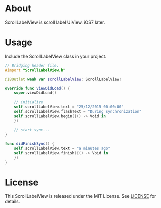 About
========

ScrollLabelView is scroll label UIView.
iOS7 later.

Usage
========

Include the ScrollLabelView class in your project.

```` objective-c
// Bridging header file.
#import "ScrollLabelView.h"
````

```` swift
@IBOutlet weak var scrollLabelView: ScrollLabelView!

override func viewDidLoad() {
    super.viewDidLoad()
    
    // initialize
    self.scrollLabelView.text = "25/12/2015 00:00:00"
    self.scrollLabelView.flashText = "During synchronization"
    self.scrollLabelView.begin({() -> Void in
    })
    
    // start sync...
}

func didFinishSync() {
    self.scrollLabelView.text = "a minutes ago"
    self.scrollLabelView.finish({() -> Void in
    })
}
````

License
========

This ScrollLabelView is released under the MIT License.
See [LICENSE](/LICENSE) for details.
